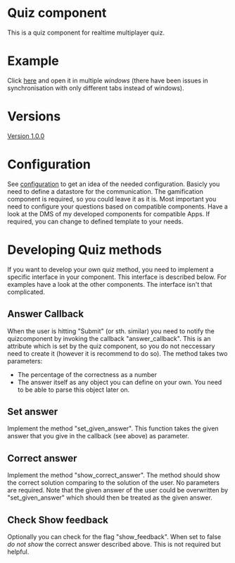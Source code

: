# Quiz component

This is a quiz component for realtime multiplayer quiz.

# Example
Click [here](example.html) and open it in multiple *windows* (there have been issues in synchronisation with only different tabs instead of windows).

# Versions
[Version 1.0.0](versions/ccm.quiz-1.0.0.js)

# Configuration 
See [configuration](resources/configs.js) to get an idea of the needed configuration. Basicly you need to define a datastore for the communication. The gamification component is required, so you could leave it as it is. Most important you need to configure your questions based on compatible components. Have a look at the DMS of my developed components for compatible Apps. If required, you can change to defined template to your needs.

# Developing Quiz methods
If you want to develop your own quiz method, you need to implement a specific interface in your component. This interface is described below. For examples have a look at the other components. The interface isn't that complicated.

## Answer Callback
When the user is hitting "Submit" (or sth. similar) you need to notify the quizcomponent by invoking the callback "answer_callback". This is an attribute which is set by the quiz component, so you do not neccessary need to create it (however it is recommend to do so). The method takes two parameters:
* The percentage of the correctness as a number
* The answer itself as any object you can define on your own. You need to be able to parse this object later on.

## Set answer
Implement the method "set_given_answer". This function takes the given answer that you give in the callback (see above) as parameter.

## Correct answer
Implement the method "show_correct_answer". The method should show the correct solution comparing to the solution of the user. No parameters are required. Note that the given answer of the user could be overwritten by "set_given_answer" which should then be treated as the given answer. 

## Check Show feedback
Optionally you can check for the flag "show_feedback". When set to false *do not show* the correct answer described above. This is not required but helpful. 



